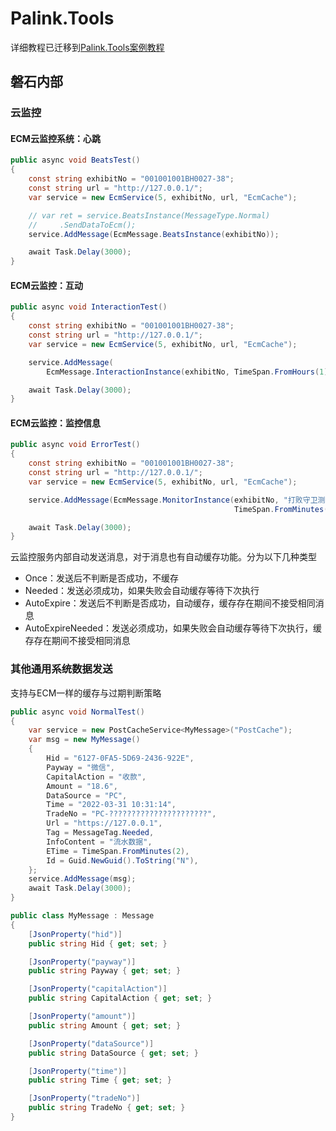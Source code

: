 # Palink.Tools

详细教程已迁移到[Palink.Tools案例教程](https://palinkv.com/category/Palink.Tools/)

## 磐石内部

### 云监控

#### ECM云监控系统：心跳

```c#
public async void BeatsTest()
{
    const string exhibitNo = "001001001BH0027-38";
    const string url = "http://127.0.0.1/";
    var service = new EcmService(5, exhibitNo, url, "EcmCache");

    // var ret = service.BeatsInstance(MessageType.Normal)
    //     .SendDataToEcm();
    service.AddMessage(EcmMessage.BeatsInstance(exhibitNo));

    await Task.Delay(3000);
}
```

#### ECM云监控：互动

```c#
public async void InteractionTest()
{
    const string exhibitNo = "001001001BH0027-38";
    const string url = "http://127.0.0.1/";
    var service = new EcmService(5, exhibitNo, url, "EcmCache");

    service.AddMessage(
        EcmMessage.InteractionInstance(exhibitNo, TimeSpan.FromHours(1)));

    await Task.Delay(3000);
}
```

#### ECM云监控：监控信息

```c#
public async void ErrorTest()
{
    const string exhibitNo = "001001001BH0027-38";
    const string url = "http://127.0.0.1/";
    var service = new EcmService(5, exhibitNo, url, "EcmCache");

    service.AddMessage(EcmMessage.MonitorInstance(exhibitNo, "打败守卫测试Error", "E",
                                                  TimeSpan.FromMinutes(3), MessageTag.AutoExpire));

    await Task.Delay(3000);
}
```

云监控服务内部自动发送消息，对于消息也有自动缓存功能。分为以下几种类型

- Once：发送后不判断是否成功，不缓存
- Needed：发送必须成功，如果失败会自动缓存等待下次执行
- AutoExpire：发送后不判断是否成功，自动缓存，缓存存在期间不接受相同消息
- AutoExpireNeeded：发送必须成功，如果失败会自动缓存等待下次执行，缓存存在期间不接受相同消息

### 其他通用系统数据发送

支持与ECM一样的缓存与过期判断策略

```c#
public async void NormalTest()
{
    var service = new PostCacheService<MyMessage>("PostCache");
    var msg = new MyMessage()
    {
        Hid = "6127-0FA5-5D69-2436-922E",
        Payway = "微信",
        CapitalAction = "收款",
        Amount = "18.6",
        DataSource = "PC",
        Time = "2022-03-31 10:31:14",
        TradeNo = "PC-??????????????????????",
        Url = "https://127.0.0.1",
        Tag = MessageTag.Needed,
        InfoContent = "流水数据",
        ETime = TimeSpan.FromMinutes(2),
        Id = Guid.NewGuid().ToString("N"),
    };
    service.AddMessage(msg);
    await Task.Delay(3000);
}

public class MyMessage : Message
{
    [JsonProperty("hid")]
    public string Hid { get; set; }

    [JsonProperty("payway")]
    public string Payway { get; set; }

    [JsonProperty("capitalAction")]
    public string CapitalAction { get; set; }

    [JsonProperty("amount")]
    public string Amount { get; set; }

    [JsonProperty("dataSource")]
    public string DataSource { get; set; }

    [JsonProperty("time")]
    public string Time { get; set; }

    [JsonProperty("tradeNo")]
    public string TradeNo { get; set; }
}
```
